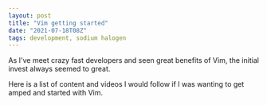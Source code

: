 ```yaml
---
layout: post
title: "Vim getting started"
date: "2021-07-18T08Z"
tags: development, sodium halogen
---
```


As I've meet crazy fast developers and seen great benefits of Vim, the initial invest always seemed to great.

Here is a list of content and videos I would follow if I was wanting to get amped and started with Vim.


